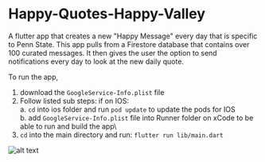 
# Happy-Quotes-Happy-Valley

A flutter app that creates a new "Happy Message" every day that is specific to Penn State. This app pulls from a Firestore database that contains over 100 curated messages. It then gives the user the option to send notifications every day to look at the new daily quote. 

To run the app, 

1. download the ``GoogleService-Info.plist`` file
2. Follow listed sub steps: if on IOS:\
  a. ``cd`` into ios folder and run ``pod update`` to update the pods for IOS\
  b. add ``GoogleService-Info.plist`` file into Runner folder on xCode to be able to run and build the app\
3. ``cd`` into the main directory and run:
```flutter run lib/main.dart```

![alt text](https://github.com/[username]/[reponame]/blob/[branch]/image.jpg?raw=true)
